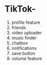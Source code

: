 # TikTok-
1. profile feature 
2. friends
3. video uploader
1. music finder
2. chatbox 
3. notifications 
4. save button
5. volume feature 

